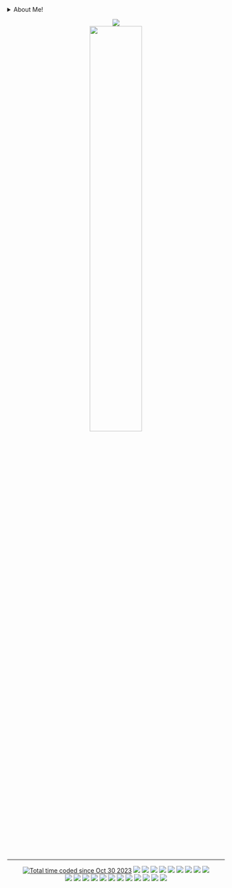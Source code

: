 <details>
  <summary>
    About Me!
  </summary>
<p align="center">
<img src="https://readme-typing-svg.demolab.com?font=Fira+Code&weight=100&duration=3000&color=006AFF&multiline=true&repeat=false&random=false&width=600&height=350&lines=%F0%9F%91%8B+Hi%2C+Here+you'll+find+projects+showcasing+;my+expertise+in+various+languages+and+tools%2C+;including%3A;%E2%9C%93+Ubuntu%2FSolaris%2FDebian+;%E2%9C%93+Bash+Script%2FSSH%2FGPG%2FPGP+;%E2%9C%93+Python%2FColaboratory+;%E2%9C%93+Apache%2FNginx%2FLiteSpeed+;%E2%9C%93+SQL%2FMQL+;%E2%9C%93+PHP%2FCSS%2FHTML+;%E2%9C%93+TypeScript%2FJavaScript+;%E2%9C%93+SolarWinds%2FBurp+Suite;%E2%9C%93+VmWare%2FVirtualBox+;%E2%9C%93+C%2FC%2B%2B+" alt="Typing SVG" />
</details>
 <!-- <img width="54%" src="https://github-readme-stats.vercel.app/api?username=6a6ak&show_icons=true&theme=transparent&hide_border=true" />
<img width="35.6%" src="https://github-readme-stats.vercel.app/api/top-langs/?username=6a6ak&layout=compact&theme=transparent&langs_count=8&hide_border=true" />-->
</p>

 <div width="90%" align="center">
<!--  <img width="90%" src="https://github-readme-activity-graph.vercel.app/graph?username=6a6ak&bg_color=none&color=006aff&line=417e87&point=00ff41&area=true&hide_border=true&area_color=417e87" />-->
</div>

<div width="100%" align="center">
  <img  src="http://github-profile-summary-cards.vercel.app/api/cards/profile-details?username=6a6ak&theme=transparent"/>
</div>
    
 <div width="98%" align="center">
   <img width="49%"  src="https://wakatime.com/share/@l3abak/96cd0eba-276f-45c3-8c11-d66a45c38ce6.svg"></img>


 
   <!--
  <img  width="43%"  src="https://wakatime.com/share/@l3abak/0f1ee566-3f45-4267-a08c-682082571c02.svg"></img>

<img width="43%"  src="https://wakatime.com/share/@l3abak/e8ee4fad-585e-4cc3-a51b-3f265771b265.svg"></img>
<img width="49%"  src="https://wakatime.com/share/@l3abak/9a73b04c-0fd9-494a-9aec-d5eae08f9131.svg"></img>
  -->
</div>
<hr>
  <div width="100%" align="center">
 <a href="https://wakatime.com/@018b8140-c729-4ea3-8b40-6ade5ff09f83"><img src="https://wakatime.com/badge/user/018b8140-c729-4ea3-8b40-6ade5ff09f83.svg" alt="Total time coded since Oct 30 2023" /></a> 
<img  src="https://www.codewars.com/users/6a6ak/badges/micro"></img>

 
<img src="https://img.shields.io/badge/-Shell-black?style=flat-square&logo=gnu-bash&logoColor=ffffff">
<img src="https://img.shields.io/badge/-Ansible-EE0000?style=flat-square&logo=ansible&logoColor=white">
<img src="https://img.shields.io/badge/-C++-00599C?style=flat-square&logo=c++&logoColor=ffffff">
<img src="https://img.shields.io/badge/-Python-3776AB?style=flat-square&logo=python&logoColor=ffffff">
<img src="https://img.shields.io/badge/-SCSS-CC6699?style=flat-square&logo=sass&logoColor=ffffff">
<img src="https://img.shields.io/badge/-HTML5-E44D27?style=flat-square&logo=html5&logoColor=ffffff">
<img src="https://img.shields.io/badge/-CSS3-1572B6?style=flat-square&logo=css3&logoColor=ffffff">
<img src="https://img.shields.io/badge/-JavaScript-F7DF1E?style=flat-square&logo=javascript&logoColor=000000">

   </div>
 <div width="100%" align="center">
  <img src="https://img.shields.io/badge/-Git-F05032?style=flat-square&logo=git&logoColor=ffffff">
<img src="https://img.shields.io/badge/-GitHub-181717?style=flat-square&logo=github&logoColor=ffffff">
<img src="https://img.shields.io/badge/-VS_Code-007ACC?style=flat-square&logo=visual-studio-code&logoColor=ffffff">
<img src="https://img.shields.io/badge/-PHP-777BB4?style=flat-square&logo=php&logoColor=ffffff">
<img src="https://img.shields.io/badge/-Twig-green?style=flat-square&logo=twig&logoColor=ffffff">
<img src="https://img.shields.io/badge/-Jupyter_Notebook-orange?style=flat-square&logo=jupyter&logoColor=ffffff">
<img src="https://img.shields.io/badge/-AWS-232F3E?style=flat-square&logo=amazon-aws&logoColor=ffffff">
<img src="https://img.shields.io/badge/-Chrome_Extension-4285F4?style=flat-square&logo=google-chrome&logoColor=ffffff">
<img src="https://img.shields.io/badge/-Bash_Scripting-4EAA25?style=flat-square&logo=gnu-bash&logoColor=ffffff">
<img src="https://img.shields.io/badge/-MikroTik-FF4500?style=flat-square">
<img src="https://img.shields.io/badge/Flutter-02569B?logo=flutter">
<img src="https://img.shields.io/badge/Dart-0175C2?logo=dart">
</div>



